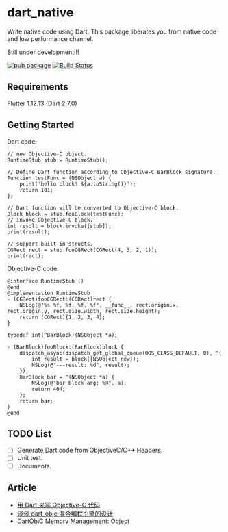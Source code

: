 # dart_native

Write native code using Dart. This package liberates you from native code and low performance channel.

Still under development!!! 

[![pub package](https://img.shields.io/pub/v/dart_native.svg)](https://pub.dev/packages/dart_native)
[![Build Status](https://travis-ci.org/dart-native/dart_native.svg?branch=master)](https://travis-ci.org/dart-native/dart_native)

## Requirements

Flutter 1.12.13 (Dart 2.7.0)

## Getting Started

Dart code:

```
// new Objective-C object.
RuntimeStub stub = RuntimeStub();

// Define Dart function according to Objective-C BarBlock signature.
Function testFunc = (NSObject a) {
    print('hello block! ${a.toString()}');
    return 101;
};

// Dart function will be converted to Objective-C block.
Block block = stub.fooBlock(testFunc);
// invoke Objective-C block.
int result = block.invoke([stub]);
print(result); 

// support built-in structs.
CGRect rect = stub.fooCGRect(CGRect(4, 3, 2, 1));
print(rect);

```

Objective-C code:

```
@interface RuntimeStub ()
@end
@implementation RuntimeStub
- (CGRect)fooCGRect:(CGRect)rect {
    NSLog(@"%s %f, %f, %f, %f", __func__, rect.origin.x, rect.origin.y, rect.size.width, rect.size.height);
    return (CGRect){1, 2, 3, 4};
}

typedef int(^BarBlock)(NSObject *a);

- (BarBlock)fooBlock:(BarBlock)block {
    dispatch_async(dispatch_get_global_queue(QOS_CLASS_DEFAULT, 0), ^{
        int result = block([NSObject new]);
        NSLog(@"---result: %d", result);
    });
    BarBlock bar = ^(NSObject *a) {
        NSLog(@"bar block arg: %@", a);
        return 404;
    };
    return bar;
}
@end
```

## TODO List

- [ ] Generate Dart code from ObjectiveC/C++ Headers.
- [ ] Unit test.
- [ ] Documents.

## Article

- [用 Dart 来写 Objective-C 代码](http://yulingtianxia.com/blog/2019/10/27/Write-Objective-C-Code-using-Dart/)
- [谈谈 dart_objc 混合编程引擎的设计](http://yulingtianxia.com/blog/2019/11/28/DartObjC-Design/)
- [DartObjC Memory Management: Object](http://yulingtianxia.com/blog/2019/12/26/DartObjC-Memory-Management-Object/)